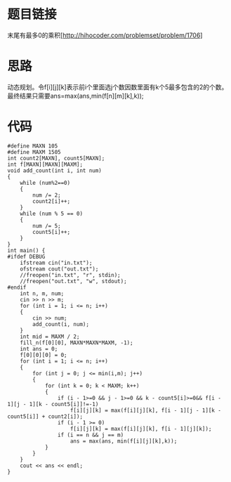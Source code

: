 ﻿# 题目链接
末尾有最多0的乘积[http://hihocoder.com/problemset/problem/1706]

# 思路
动态规划。令f[i][j][k]表示前i个里面选j个数因数里面有k个5最多包含的2的个数。最终结果只需要ans=max(ans,min(f[n][m][k],k));

# 代码
	#define MAXN 105
	#define MAXM 1505
	int count2[MAXN], count5[MAXN];
	int f[MAXN][MAXN][MAXM];
	void add_count(int i, int num)
	{
		while (num%2==0)
		{
			num /= 2;
			count2[i]++;
		}
		while (num % 5 == 0)
		{
			num /= 5;
			count5[i]++;
		}
	}
	int main() {
	#ifdef DEBUG
		ifstream cin("in.txt");
		ofstream cout("out.txt");
		//freopen("in.txt", "r", stdin);
		//freopen("out.txt", "w", stdout);
	#endif
		int n, m, num;
		cin >> n >> m;
		for (int i = 1; i <= n; i++)
		{
			cin >> num;
			add_count(i, num);
		}
		int mid = MAXM / 2;
		fill_n(f[0][0], MAXN*MAXN*MAXM, -1);
		int ans = 0;
		f[0][0][0] = 0;
		for (int i = 1; i <= n; i++)
		{
			for (int j = 0; j <= min(i,m); j++)
			{
				for (int k = 0; k < MAXM; k++)
				{
					if (i - 1>=0 && j - 1>=0 && k - count5[i]>=0&& f[i - 1][j - 1][k - count5[i]]!=-1)
						f[i][j][k] = max(f[i][j][k], f[i - 1][j - 1][k - count5[i]] + count2[i]);
					if (i - 1 >= 0)
						f[i][j][k] = max(f[i][j][k], f[i - 1][j][k]);
					if (i == n && j == m)
						ans = max(ans, min(f[i][j][k],k));
				}
			}
		}
		cout << ans << endl;
	}
